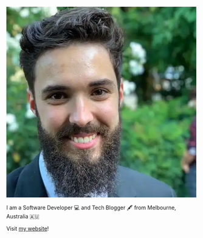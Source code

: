 ![Gavin Douch smiling and wearing suit and standing in front of a flower bush](gavin-douch.webp)

I am a Software Developer 💻
and Tech Blogger 🖋
from Melbourne, Australia 🇦🇺

Visit [my website](https://gavindou.ch)!
